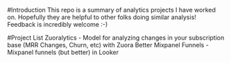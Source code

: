 #Introduction
This repo is a summary of analytics projects I have worked on.  Hopefully they are helpful to other folks doing similar analysis!  Feedback is incredibly welcome :-)

#Project List
Zuoralytics - Model for analyzing changes in your subscription base (MRR Changes, Churn, etc) with Zuora
Better Mixpanel Funnels - Mixpanel funnels (but better) in Looker

